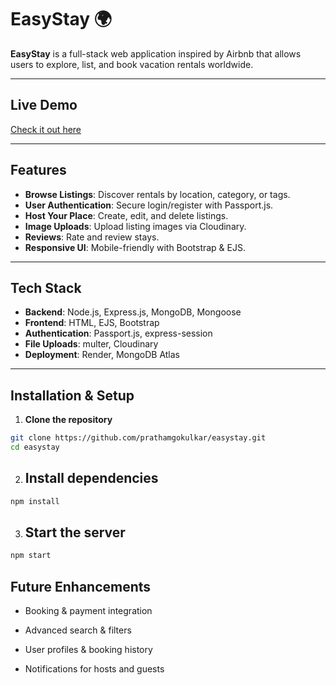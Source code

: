 # EasyStay 🌍

**EasyStay** is a full-stack web application inspired by Airbnb that allows users to explore, list, and book vacation rentals worldwide.

---

## Live Demo
[Check it out here](https://easystay-2.onrender.com/listings)

---

## Features

- **Browse Listings**: Discover rentals by location, category, or tags.  
- **User Authentication**: Secure login/register with Passport.js.  
- **Host Your Place**: Create, edit, and delete listings.  
- **Image Uploads**: Upload listing images via Cloudinary.  
- **Reviews**: Rate and review stays.  
- **Responsive UI**: Mobile-friendly with Bootstrap & EJS.  

---

## Tech Stack

- **Backend**: Node.js, Express.js, MongoDB, Mongoose  
- **Frontend**: HTML, EJS, Bootstrap  
- **Authentication**: Passport.js, express-session  
- **File Uploads**: multer, Cloudinary  
- **Deployment**: Render, MongoDB Atlas  

---

## Installation & Setup

1. **Clone the repository**
```bash
git clone https://github.com/prathamgokulkar/easystay.git
cd easystay
```

2. ## Install dependencies
```bash
npm install
```

3. ## Start the server
```bash
npm start
```

## Future Enhancements

- Booking & payment integration

- Advanced search & filters

- User profiles & booking history

- Notifications for hosts and guests
